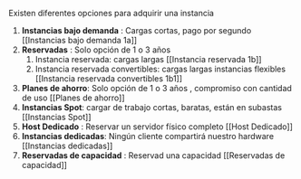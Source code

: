 
Existen diferentes opciones para adquirir una instancia

1. **Instancias bajo demanda** : Cargas cortas, pago por segundo [[Instancias bajo demanda 1a]]
2. **Reservadas** : Solo opción de 1 o 3 años
	1. Instancia reservada: cargas largas [[Instancia reservada 1b]]
	2. Instancia reservada convertibles: cargas largas instancias flexibles [[Instancia reservada convertibles 1b1]]
3. **Planes de ahorro**: Solo opción de 1 o 3 años , compromiso con cantidad de uso [[Planes de ahorro]]
4. **Instancias Spot**: cargar de trabajo cortas, baratas, están en subastas [[Instancias Spot]]
5. **Host Dedicado** : Reservar un servidor físico completo [[Host Dedicado]]
6. **Instancias dedicadas**: Ningún cliente compartirá nuestro hardware [[Instancias dedicadas]]
7. **Reservadas de capacidad** : Reservad una capacidad [[Reservadas de capacidad]]
